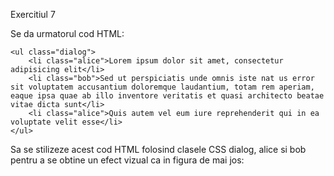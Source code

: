 Exercitiul 7

Se da urmatorul cod HTML:

    <ul class="dialog">
        <li class="alice">Lorem ipsum dolor sit amet, consectetur adipisicing elit</li>
        <li class="bob">Sed ut perspiciatis unde omnis iste nat us error sit voluptatem accusantium doloremque laudantium, totam rem aperiam, eaque ipsa quae ab illo inventore veritatis et quasi architecto beatae vitae dicta sunt</li>
        <li class="alice">Quis autem vel eum iure reprehenderit qui in ea voluptate velit esse</li>
    </ul>


Sa se stilizeze acest cod HTML folosind clasele CSS dialog, alice si bob pentru a se obtine un efect vizual ca in figura de mai jos:

